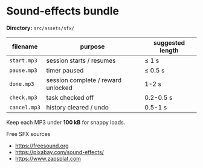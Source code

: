 # Sound-effects bundle

**Directory:** `src/assets/sfx/`

| filename | purpose | suggested length |
|----------|---------|------------------|
| `start.mp3` | session starts / resumes | ≤ 1 s |
| `pause.mp3` | timer paused | ≤ 0.5 s |
| `done.mp3`  | session complete / reward unlocked | 1-2 s |
| `check.mp3` | task checked off | 0.2-0.5 s |
| `cancel.mp3`| history cleared / undo | 0.5-1 s |

Keep each MP3 under **100 kB** for snappy loads.

Free SFX sources  
* https://freesound.org  
* https://pixabay.com/sound-effects/  
* https://www.zapsplat.com